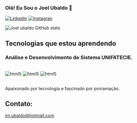 
### Olá! Eu Sou o Joel Ubaldo 🤝

[![Linkedin](https://img.shields.io/badge/LinkedIn-0077B5?style=for-the-badge&logo=linkedin&logoColor=white)](https://www.linkedin.com/in/joel-ubaldo-52b42274/)
[![Instagran](https://img.shields.io/badge/Instagram-E4405F?style=for-the-badge&logo=instagram&logoColor=white)](https://www.instagram.com/jm.ubaldo12)

![Joel ubaldo GitHub stats](https://github-readme-stats.vercel.app/api?username=JoelUbaldo&show_icons=true&theme=radical)

## Tecnologias que estou aprendendo
### Análise e Desenvolvimento de Sistema UNIFATECIE.

<div style="display: inline_block"><br/>
  <img align="center"alt="html5" src="https://img.shields.io/badge/HTML5-E34F26?style=for-the-badge&logo=html5&logoColor=white"/>
  <img align="center"alt="html5" src="https://img.shields.io/badge/CSS3-1572B6?style=for-the-badge&logo=css3&logoColor=white"/>
  <img align="center"alt="html5" src="https://img.shields.io/badge/JavaScript-F7DF1E?style=for-the-badge&logo=javascript&logoColor=black"/>
</div><br/>

Apaixonado por tecnologia e fascinado por proramação.

## Contato: 
jm.ubaldo@hotmail.com


